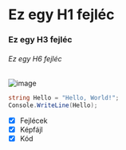 # Ez egy H1 fejléc
### Ez egy H3 fejléc
###### Ez egy H6 fejléc

![image](https://github.com/user-attachments/assets/34b2d68a-6b67-4fa6-a22b-2711ef15c153)

```C#
string Hello = "Hello, World!";
Console.WriteLine(Hello);
```

- [x] Fejlécek
- [x] Képfájl
- [x] Kód
